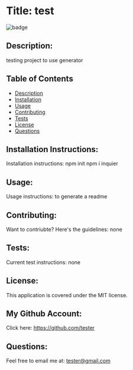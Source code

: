 
# Title: test 
![badge](https://img.shields.io/badge/license-MIT-darkred)

## Description:

testing project to use generator

## Table of Contents
- [Description](#description)
- [Installation](#installation)
- [Usage](#usage)
- [Contributing](#contributing)
- [Tests](#tests)
- [License](#license)
- [Questions](#questions)

## Installation Instructions:
Installation instructions: npm init npm i inquier

## Usage:
Usage instructions: to generate a readme

## Contributing:
Want to contriubte? Here's the guidelines: none

## Tests:
Current test instructions: none

## License:
This application is covered under the MIT license. 

## My Github Account:
  Click here: https://github.com/tester

  ## Questions:
  Feel free to email me at: tester@gmail.com
